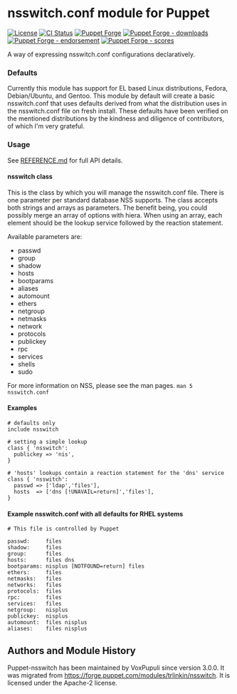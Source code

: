 # nsswitch.conf module for Puppet

[![License](https://img.shields.io/github/license/voxpupuli/puppet-nsswitch.svg)](https://github.com/voxpupuli/puppet-nsswitch/blob/master/LICENSE)
[![CI Status](https://github.com/voxpupuli/puppet-nsswitch/workflows/CI/badge.svg?branch=master)]((https://github.com/voxpupuli/puppet-nsswitch/workflows/CI/badge.svg?branch=master))
[![Puppet Forge](https://img.shields.io/puppetforge/v/puppet/nsswitch.svg)](https://forge.puppetlabs.com/puppet/nsswitch)
[![Puppet Forge - downloads](https://img.shields.io/puppetforge/dt/puppet/nsswitch.svg)](https://forge.puppetlabs.com/puppet/nsswitch)
[![Puppet Forge - endorsement](https://img.shields.io/puppetforge/e/puppet/nsswitch.svg)](https://forge.puppetlabs.com/puppet/nsswitch)
[![Puppet Forge - scores](https://img.shields.io/puppetforge/f/puppet/nsswitch.svg)](https://forge.puppetlabs.com/puppet/nsswitch)

A way of expressing nsswitch.conf configurations declaratively.

### Defaults

Currently this module has support for EL based Linux distributions,
Fedora, Debian/Ubuntu, and Gentoo. This module by default will create a basic
nsswitch.conf that uses defaults derived from what the distribution uses in
the nsswitch.conf file on fresh install. These defaults have been verified
on the mentioned distributions by the kindness and diligence of
contributors, of which I'm very grateful.

### Usage

See [REFERENCE.md](./REFERENCE.md) for full API details.

#### nsswitch class

This is the class by which you will manage the nsswitch.conf file. There
is one parameter per standard database NSS supports. The class accepts both strings
and arrays as parameters. The benefit being, you could possibly merge an array
of options with hiera. When using an array, each element should be the
lookup service followed by the reaction statement.

Available parameters are:

* passwd
* group
* shadow
* hosts
* bootparams
* aliases
* automount
* ethers
* netgroup
* netmasks
* network
* protocols
* publickey
* rpc
* services
* shells
* sudo


For more information on NSS, please see the man pages. `man 5 nsswitch.conf`

#### Examples

```puppet
# defaults only
include nsswitch

# setting a simple lookup
class { 'nsswitch':
  publickey => 'nis',
}

# 'hosts' lookups contain a reaction statement for the 'dns' service
class { 'nsswitch':
  passwd => ['ldap','files'],
  hosts  => ['dns [!UNAVAIL=return]','files'],
}
```

#### Example nsswitch.conf with all defaults for RHEL systems

    # This file is controlled by Puppet

    passwd:     files
    shadow:     files
    group:      files
    hosts:      files dns
    bootparams: nisplus [NOTFOUND=return] files
    ethers:     files
    netmasks:   files
    networks:   files
    protocols:  files
    rpc:        files
    services:   files
    netgroup:   nisplus
    publickey:  nisplus
    automount:  files nisplus
    aliases:    files nisplus

## Authors and Module History

Puppet-nsswitch has been maintained by VoxPupuli since version 3.0.0.
It was migrated from https://forge.puppet.com/modules/trlinkin/nsswitch.
It is licensed under the Apache-2 license.